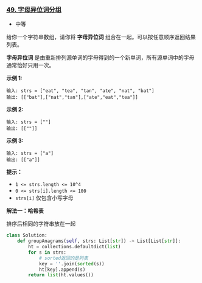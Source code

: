 ### [49. 字母异位词分组](https://leetcode.cn/problems/group-anagrams/)

- 中等

给你一个字符串数组，请你将 **字母异位词** 组合在一起。可以按任意顺序返回结果列表。

**字母异位词** 是由重新排列源单词的字母得到的一个新单词，所有源单词中的字母通常恰好只用一次。

**示例 1:**

```
输入: strs = ["eat", "tea", "tan", "ate", "nat", "bat"]
输出: [["bat"],["nat","tan"],["ate","eat","tea"]]
```

**示例 2:**

```
输入: strs = [""]
输出: [[""]]
```

**示例 3:**

```
输入: strs = ["a"]
输出: [["a"]]
```

**提示：**

- `1 <= strs.length <= 10^4`
- `0 <= strs[i].length <= 100`
- `strs[i]` 仅包含小写字母

**解法一：哈希表**

排序后相同的字符串放在一起

```python
class Solution:
    def groupAnagrams(self, strs: List[str]) -> List[List[str]]:
        ht = collections.defaultdict(list)
        for s in strs:
            # sorted返回的是列表
            key = ''.join(sorted(s))
            ht[key].append(s)
        return list(ht.values())
```

